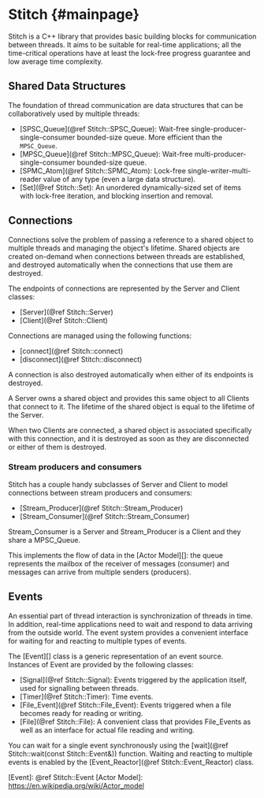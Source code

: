 Stitch {#mainpage}
======

Stitch is a C++ library that provides basic building blocks for communication between threads. It aims to be suitable for real-time applications; all the time-critical operations have at least the lock-free progress guarantee and low average time complexity.


Shared Data Structures
----------------------

The foundation of thread communication are data structures that can be collaboratively used by multiple threads:

- [SPSC_Queue](@ref Stitch::SPSC_Queue): Wait-free single-producer-single-consumer bounded-size queue. More efficient than the `MPSC_Queue`.
- [MPSC_Queue](@ref Stitch::MPSC_Queue): Wait-free multi-producer-single-consumer bounded-size queue.
- [SPMC_Atom](@ref Stitch::SPMC_Atom): Lock-free single-writer-multi-reader value of any type (even a large data structure).
- [Set](@ref Stitch::Set): An unordered dynamically-sized set of items with lock-free iteration, and blocking insertion and removal.

Connections
-----------

Connections solve the problem of passing a reference to a shared object to multiple threads and managing the object's lifetime.
Shared objects are created on-demand when connections between threads are established, and destroyed automatically when the connections that use them are destroyed.

The endpoints of connections are represented by the Server and Client classes:

- [Server](@ref Stitch::Server)
- [Client](@ref Stitch::Client)

Connections are managed using the following functions:

- [connect](@ref Stitch::connect)
- [disconnect](@ref Stitch::disconnect)

A connection is also destroyed automatically when either of its endpoints is destroyed.

A Server owns a shared object and provides this same object to all Clients that connect to it. The lifetime of the shared object is equal to the lifetime of the Server.

When two Clients are connected, a shared object is associated specifically with this connection, and it is destroyed as soon as they are disconnected or either of them is destroyed.

### Stream producers and consumers

Stitch has a couple handy subclasses of Server and Client to model connections between stream producers and consumers:

- [Stream_Producer](@ref Stitch::Stream_Producer)
- [Stream_Consumer](@ref Stitch::Stream_Consumer)

Stream_Consumer is a Server and Stream_Producer is a Client and they share a MPSC_Queue.

This implements the flow of data in the [Actor Model][]: the queue represents the mailbox of the receiver of messages (consumer) and messages can arrive from multiple senders (producers).


Events
------

An essential part of thread interaction is synchronization of threads in time. In addition, real-time applications need to wait and respond to data arriving from the outside world. The event system provides a convenient interface for waiting for and reacting to multiple types of events.

The [Event][] class is a generic representation of an event source. Instances of Event are provided by the following classes:

- [Signal](@ref Stitch::Signal): Events triggered by the application itself, used for signalling between threads.
- [Timer](@ref Stitch::Timer): Time events.
- [File_Event](@ref Stitch::File_Event): Events triggered when a file becomes ready for reading or writing.
- [File](@ref Stitch::File): A convenient class that provides File_Events as well as an interface for actual file reading and writing.

You can wait for a single event synchronously using the [wait](@ref Stitch::wait(const Stitch::Event&)) function. Waiting and reacting to multiple events is enabled by the [Event_Reactor](@ref Stitch::Event_Reactor) class.

[Event]: @ref Stitch::Event
[Actor Model]: https://en.wikipedia.org/wiki/Actor_model

